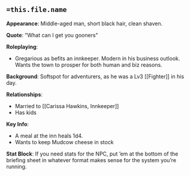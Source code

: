 ## `=this.file.name`


**Appearance**: Middle-aged man, short black hair, clean shaven.

**Quote**: "What can I get you gooners"

**Roleplaying**: 
- Gregarious as befits an innkeeper. Modern in his business outlook. Wants the town to prosper for both human and biz reasons.

**Background**:  Softspot for adventurers, as he was a Lv3 [[Fighter]] in his day.

**Relationships**:
- Married to [[Carissa Hawkins, Innkeeper]]
- Has kids

**Key Info**:
- A meal at the inn heals 1d4.
- Wants to keep Mudcow cheese in stock

**Stat Block**: If you need stats for the NPC, put ’em at the bottom of the briefing sheet in whatever format makes sense for the system you’re running.